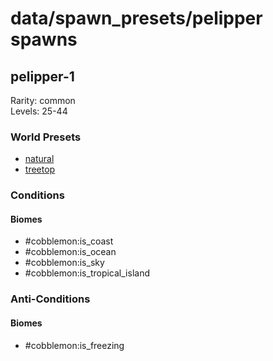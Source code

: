 # data/spawn_presets/pelipper spawns  
  
## pelipper-1  
Rarity: common  
Levels: 25-44  
  
### World Presets  
* [natural](/data/world_presets/natural.md)  
* [treetop](/data/world_presets/treetop.md)  
  
### Conditions  
  
#### Biomes  
  * #cobblemon:is_coast
  * #cobblemon:is_ocean
  * #cobblemon:is_sky
  * #cobblemon:is_tropical_island
  
  
### Anti-Conditions  
  
#### Biomes  
  * #cobblemon:is_freezing
  

